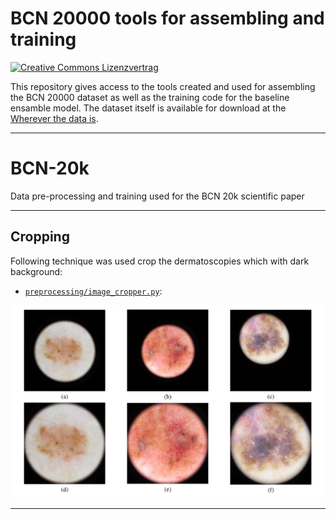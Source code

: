 # BCN 20000 tools for assembling and training

<a rel="license" href="http://creativecommons.org/licenses/by-nc/4.0/"><img alt="Creative Commons Lizenzvertrag" style="border-width:0" src="https://i.creativecommons.org/l/by-nc/4.0/80x15.png" /></a>

This repository gives access to the tools created and used
for assembling the BCN 20000 dataset as well as the training code for the baseline ensamble model. The dataset itself is available for download at the [Wherever the data is](https://google.com).

<hr>


# BCN-20k
Data pre-processing and training used for the BCN 20k scientific paper



<hr>

## Cropping

Following technique was used crop the dermatoscopies which with dark background:
- [`preprocessing/image_cropper.py`](preprocessing/image_cropper.py):


![Original (a), (b) and (c) and cropped images (d), (e) and (f)](https://github.com/CarlosHernandezP/BCN-20k/blob/main/Cropped_uncropped_figure.png)

<hr>

